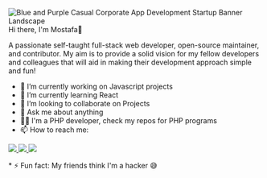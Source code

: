 ![Blue and Purple Casual Corporate App Development Startup Banner Landscape](https://user-images.githubusercontent.com/81513055/152231353-c569ae94-d212-4641-98e2-fa7ca053e048.png)
Hi there, I'm Mostafa👋 
<p>A passionate self-taught full-stack web developer, open-source maintainer, and contributor. My aim is to provide a solid vision for my fellow developers and colleagues that will aid in making their development approach simple and fun!</p>

* 🔭 I’m currently working on Javascript projects
* 🌱 I’m currently learning React
* 👯 I’m looking to collaborate on Projects
* 💬 Ask me about anything
* 👩‍💻 I'm a PHP developer, check my repos for PHP programs
* 📫 How to reach me: 
<p><a href="mostafaahmedmaa1@gmail.com"><img src="https://img.shields.io/badge/Gmail-D14836?style=for-the-badge&logo=gmail&logoColor=white"> </a>
<a href="https://www.linkedin.com/in/mostafa-ahmed-a32399216/"><img src="https://img.shields.io/badge/LinkedIn-0077B5?style=for-the-badge&logo=linkedin&logoColor=white"> </a>
  <a href="https://www.instagram.com/wit_boyyy/"><img src="https://img.shields.io/badge/Instagram-E4405F?style=for-the-badge&logo=instagram&logoColor=white"></a></p>
* ⚡ Fun fact: My friends think I'm a hacker 😅
